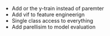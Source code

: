 

- Add or the y-train instead of paremter
- Add vif to feature engineerign
- Single class access to everything
- Add parellisim to model evaluation